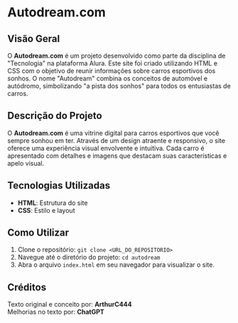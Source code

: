 # Autodream.com

## Visão Geral

O **Autodream.com** é um projeto desenvolvido como parte da disciplina de "Tecnologia" na plataforma Alura. Este site foi criado utilizando HTML e CSS com o objetivo de reunir informações sobre carros esportivos dos sonhos. O nome "Autodream" combina os conceitos de automóvel e autódromo, simbolizando "a pista dos sonhos" para todos os entusiastas de carros.

## Descrição do Projeto

O **Autodream.com** é uma vitrine digital para carros esportivos que você sempre sonhou em ter. Através de um design atraente e responsivo, o site oferece uma experiência visual envolvente e intuitiva. Cada carro é apresentado com detalhes e imagens que destacam suas características e apelo visual.

## Tecnologias Utilizadas

- **HTML**: Estrutura do site
- **CSS**: Estilo e layout

## Como Utilizar

1. Clone o repositório: `git clone <URL_DO_REPOSITORIO>`
2. Navegue até o diretório do projeto: `cd autodream`
3. Abra o arquivo `index.html` em seu navegador para visualizar o site.

## Créditos

Texto original e conceito por: **ArthurC444**  
Melhorias no texto por: **ChatGPT**
